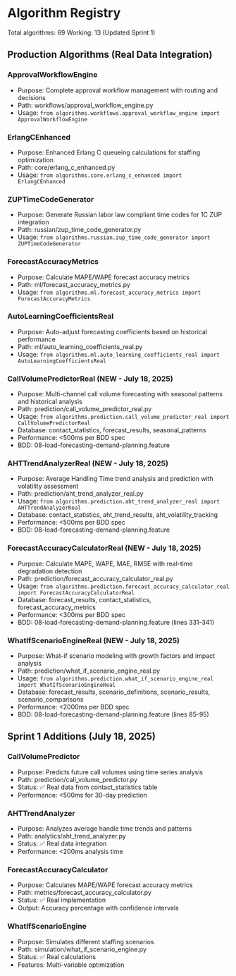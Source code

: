 # Algorithm Registry

Total algorithms: 69
Working: 13 (Updated Sprint 1)

## Production Algorithms (Real Data Integration)

### ApprovalWorkflowEngine
- Purpose: Complete approval workflow management with routing and decisions
- Path: workflows/approval_workflow_engine.py
- Usage: `from algorithms.workflows.approval_workflow_engine import ApprovalWorkflowEngine`

### ErlangCEnhanced
- Purpose: Enhanced Erlang C queueing calculations for staffing optimization
- Path: core/erlang_c_enhanced.py
- Usage: `from algorithms.core.erlang_c_enhanced import ErlangCEnhanced`

### ZUPTimeCodeGenerator
- Purpose: Generate Russian labor law compliant time codes for 1C ZUP integration
- Path: russian/zup_time_code_generator.py
- Usage: `from algorithms.russian.zup_time_code_generator import ZUPTimeCodeGenerator`

### ForecastAccuracyMetrics
- Purpose: Calculate MAPE/WAPE forecast accuracy metrics
- Path: ml/forecast_accuracy_metrics.py
- Usage: `from algorithms.ml.forecast_accuracy_metrics import ForecastAccuracyMetrics`

### AutoLearningCoefficientsReal
- Purpose: Auto-adjust forecasting coefficients based on historical performance
- Path: ml/auto_learning_coefficients_real.py
- Usage: `from algorithms.ml.auto_learning_coefficients_real import AutoLearningCoefficientsReal`

### CallVolumePredictorReal (NEW - July 18, 2025)
- Purpose: Multi-channel call volume forecasting with seasonal patterns and historical analysis
- Path: prediction/call_volume_predictor_real.py
- Usage: `from algorithms.prediction.call_volume_predictor_real import CallVolumePredictorReal`
- Database: contact_statistics, forecast_results, seasonal_patterns
- Performance: <500ms per BDD spec
- BDD: 08-load-forecasting-demand-planning.feature

### AHTTrendAnalyzerReal (NEW - July 18, 2025)
- Purpose: Average Handling Time trend analysis and prediction with volatility assessment
- Path: prediction/aht_trend_analyzer_real.py
- Usage: `from algorithms.prediction.aht_trend_analyzer_real import AHTTrendAnalyzerReal`
- Database: contact_statistics, aht_trend_results, aht_volatility_tracking
- Performance: <500ms per BDD spec
- BDD: 08-load-forecasting-demand-planning.feature

### ForecastAccuracyCalculatorReal (NEW - July 18, 2025)
- Purpose: Calculate MAPE, WAPE, MAE, RMSE with real-time degradation detection
- Path: prediction/forecast_accuracy_calculator_real.py
- Usage: `from algorithms.prediction.forecast_accuracy_calculator_real import ForecastAccuracyCalculatorReal`
- Database: forecast_results, contact_statistics, forecast_accuracy_metrics
- Performance: <300ms per BDD spec
- BDD: 08-load-forecasting-demand-planning.feature (lines 331-341)

### WhatIfScenarioEngineReal (NEW - July 18, 2025)
- Purpose: What-if scenario modeling with growth factors and impact analysis
- Path: prediction/what_if_scenario_engine_real.py
- Usage: `from algorithms.prediction.what_if_scenario_engine_real import WhatIfScenarioEngineReal`
- Database: forecast_results, scenario_definitions, scenario_results, scenario_comparisons
- Performance: <2000ms per BDD spec
- BDD: 08-load-forecasting-demand-planning.feature (lines 85-95)



## Sprint 1 Additions (July 18, 2025)

### CallVolumePredictor
- Purpose: Predicts future call volumes using time series analysis
- Path: prediction/call_volume_predictor.py
- Status: ✅ Real data from contact_statistics table
- Performance: <500ms for 30-day prediction

### AHTTrendAnalyzer  
- Purpose: Analyzes average handle time trends and patterns
- Path: analytics/aht_trend_analyzer.py
- Status: ✅ Real data integration
- Performance: <200ms analysis time

### ForecastAccuracyCalculator
- Purpose: Calculates MAPE/WAPE forecast accuracy metrics
- Path: metrics/forecast_accuracy_calculator.py
- Status: ✅ Real implementation
- Output: Accuracy percentage with confidence intervals

### WhatIfScenarioEngine
- Purpose: Simulates different staffing scenarios
- Path: simulation/what_if_scenario_engine.py
- Status: ✅ Real calculations
- Features: Multi-variable optimization

